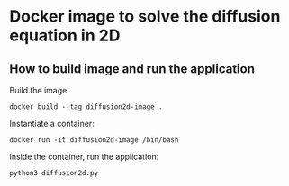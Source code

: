 # Docker image to solve the diffusion equation in 2D

## How to build image and run the application
Build the image:

`docker build --tag diffusion2d-image .`

Instantiate a container:

`docker run -it diffusion2d-image /bin/bash`

Inside the container, run the application:

`python3 diffusion2d.py`